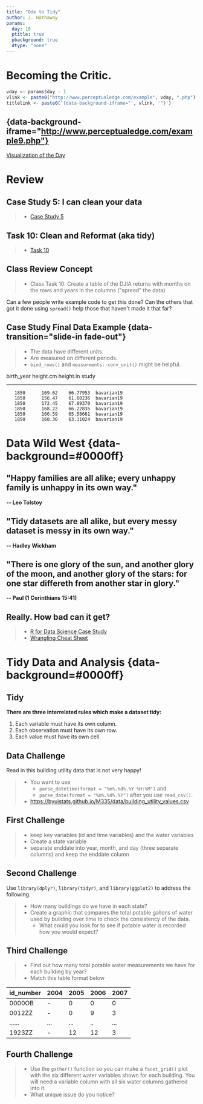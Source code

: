 ```yaml
---
title: "Ode to Tidy"
author: J. Hathaway
params:
  day: 10
  ptitle: true
  pbackground: true
  dtype: "none"
---
```






# Becoming the Critic.


```r
vday <- params$day - 1
vlink <- paste0("http://www.perceptualedge.com/example", vday, ".php")
titlelink <- paste0('{data-background-iframe="', vlink, '"}')
```

## {data-background-iframe="http://www.perceptualedge.com/example9.php"}

[Visualization of the Day](http://www.perceptualedge.com/example9.php)






# Review



## Case Study 5: I can clean your data
> - [Case Study 5](https://byuistats.github.io/M335/weekly_projects/cs05_details.html)




## Task 10: Clean and Reformat (aka tidy)
> - [Task 10](https://byuistats.github.io/M335/class_tasks/task10_details.html)







## Class Review Concept

> - Class Task 10: Create a table of the DJIA returns with months on the rows and years in the columns ("spread" the data)

Can a few people write example code to get this done?  Can the others that got it done using `spread()` help those that haven't made it that far?

## Case Study Final Data Example {data-transition="slide-in fade-out"}

> * The data have different units.
> * Are measured on different periods.
> * `bind_rows()` and `measurments::conv_unit()` might be helpful.

    
    

 birth_year   height.cm   height.in  study      
-----------  ----------  ----------  -----------
       1850      169.62    66.77953  bavarian19 
       1850      156.47    61.60236  bavarian19 
       1850      172.45    67.89370  bavarian19 
       1850      168.22    66.22835  bavarian19 
       1850      166.59    65.58661  bavarian19 
       1850      160.30    63.11024  bavarian19 



# Data Wild West {data-background=#0000ff}

## "Happy families are all alike; every unhappy family is unhappy in its own way." 

**-- Leo Tolstoy**

## "Tidy datasets are all alike, but every messy dataset is messy in its own way." 

**-- Hadley Wickham**

## "There is one glory of the sun, and another glory of the moon, and another glory of the stars: for one star differeth from another star in glory."

**-- Paul (1 Corinthians 15:41)**

## Really. How bad can it get?

> * [R for Data Science Case Study](http://r4ds.had.co.nz/tidy-data.html#case-study)
> * [Wrangling Cheat Sheet](https://www.rstudio.com/wp-content/uploads/2015/02/data-wrangling-cheatsheet.pdf)

# Tidy Data and Analysis {data-background=#0000ff}

## Tidy

**There are three interrelated rules which make a dataset tidy:**

1. Each variable must have its own column.
2. Each observation must have its own row.
3. Each value must have its own cell.

## Data Challenge

Read in this building utility data that is not very happy!

> * You want to use 
>    * `parse_datetime(format = "%m%.%d%.%Y %H:%M")` and 
>    * `parse_date(format = "%m%.%d%.%Y")` 
    after you use `read_csv()`.
> * https://byuistats.github.io/M335/data/building_utility_values.csv



## First Challenge

> * keep key variables (id and time variables) and the water variables
> * Create a state variable  
> * separate enddate into year, month, and day (three separate columns) and keep the enddate column

## Second Challenge

Use `library(dplyr)`, `library(tidyr)`, and `library(ggplot2)` to address the following.

> * How many buildings do we have in each state?
> * Create a graphic that compares the total potable gallons of water used by building over time to check the consistency of the data.
>     * What could you look for to see if potable water is recorded how you would expect?

## Third Challenge

> * Find out how many total potable water measurements we have for each building by year?
> * Match this table format below

|id_number |2004 |2005 |2006 |2007 |
|:---------|:----|:----|:----|:----|
|0000OB    |-    |0    |0    |0    |
|0012ZZ    |-    |0    |9    |3    |
|......    |...  |...  |..   |...  |
|1923ZZ    |-    |12   |12   |3    |

## Fourth Challenge

> * Use the `gather()` function so you can make a `facet_grid()` plot with the six different water variables shown for each building.  You will need a variable column with all six water columns gathered into it.
> * What unique issue do you notice?

